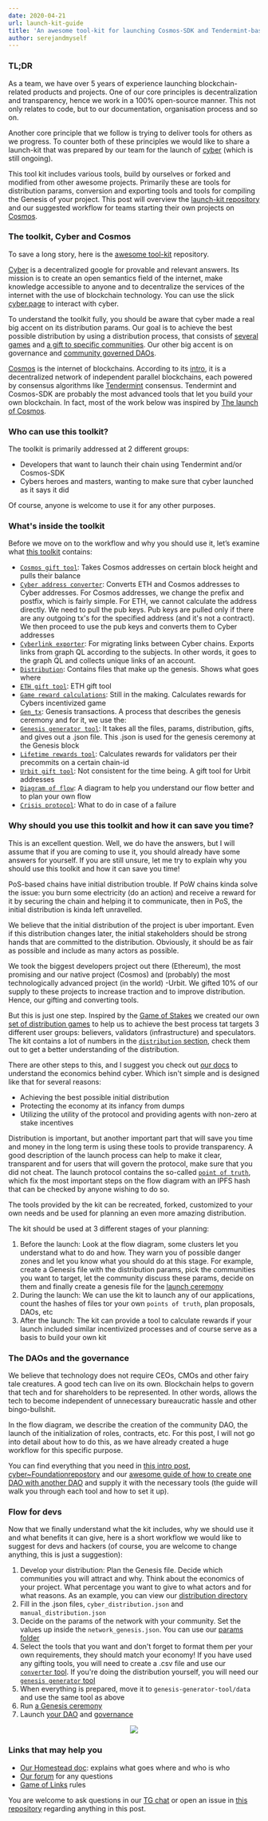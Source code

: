 ```yaml
---
date: 2020-04-21
url: launch-kit-guide
title: 'An awesome tool-kit for launching Cosmos-SDK and Tendermint-based projects'
author: serejandmyself
---
```


### TL;DR 
As a team, we have over 5 years of experience launching blockchain-related products and projects. One of our core principles is decentralization and transparency, hence we work in a 100% open-source manner. This not only relates to code, but to our documentation, organisation process and so on.

Another core principle that we follow is trying to deliver tools for others as we progress. To counter both of these principles we would like to share a launch-kit that was prepared by our team for the launch of [cyber](https://cyber.page/) (which is still ongoing). 

This tool kit includes various tools, build by ourselves or forked and modified from other awesome projects. Primarily these are tools for distribution params, conversion and exporting tools and tools for compiling the Genesis of your project. This post will overview the [launch-kit repository](https://github.com/cybercongress/launch-kit) and our suggested workflow for teams starting their own projects on [Cosmos](https://cosmos.network/). 

### The toolkit, Cyber and Cosmos 
To save a long story, here is the [awesome tool-kit](https://github.com/cybercongress/launch-kit) repository. 

[Cyber](https://github.com/cybercongress/go-cyber) is a decentralized google for provable and relevant answers. Its mission is to create an open semantics field of the internet, make knowledge accessible to anyone and to decentralize the services of the internet with the use of blockchain technology. You can use the slick [cyber.page](https://cyber.page/) to interact with cyber. 

To understand the toolkit fully, you should be aware that cyber made a real big accent on its distribution params. Our goal is to achieve the best possible distribution by using a distribution process, that consists of [several games](https://github.com/cybercongress/congress/blob/master/ecosystem/Cyber%20Homestead%20doc.md#the-distribution-games-in-detail) and [a gift to specific communities](https://github.com/cybercongress/congress/blob/master/ecosystem/Cyber%20Homestead%20doc.md#the-gift). Our other big accent is on governance and [community governed DAOs](https://github.com/cybercongress/congress/blob/master/ecosystem/Cyber%20Homestead%20doc.md#cybermetagalaxy). 

[Cosmos](https://cosmos.network/) is the internet of blockchains. According to its [intro](https://cosmos.network/intro), it is a decentralized network of independent parallel blockchains, each powered by consensus algorithms like [Tendermint](https://cosmos.network/intro#what-is-tendermint-core-and-the-abci) consensus. Tendermint and Cosmos-SDK are probably the most advanced tools that let you build your own blockchain. In fact, most of the work below was inspired by [The launch of Cosmos](https://github.com/cosmos/launch). 

### Who can use this toolkit? 
The toolkit is primarily addressed at 2 different groups: 

- Developers that want to launch their chain using Tendermint and/or Cosmos-SDK 
- Cybers heroes and masters, wanting to make sure that cyber launched as it says it did 

Of course, anyone is welcome to use it for any other purposes. 

### What's inside the toolkit 
Before we move on to the workflow and why you should use it, let’s examine what [this toolkit](https://github.com/cybercongress/launch-kit) contains: 

- [`Cosmos gift tool`](https://github.com/cybercongress/launch-kit/tree/0.1.0/cosmos_gift_tool): Takes Cosmos addresses on certain block height and pulls their balance 
- [`Cyber address converter`](https://github.com/cybercongress/launch-kit/tree/0.1.0/cyber_address_converter): Converts ETH and Cosmos addresses to Cyber addresses. For Cosmos addresses, we change the prefix and postfix, which is fairly simple. For ETH, we cannot calculate the address directly. We need to pull the pub keys. Pub keys are pulled only if there are any outgoing tx's for the specified address (and it's not a contract). We then proceed to use the pub keys and converts them to Cyber addresses 
- [`Cyberlink exporter`](https://github.com/cybercongress/launch-kit/tree/0.1.0/cyberlink_exporter): For migrating links between Cyber chains. Exports links from graph QL according to the subjects. In other words, it goes to the graph QL and collects unique links of an account. 
- [`Distribution`](https://github.com/cybercongress/launch-kit/tree/0.1.0/distribution): Contains files that make up the genesis. Shows what goes where 
- [`ETH gift tool`](https://github.com/cybercongress/launch-kit/tree/0.1.0/ethereum_gift_tool): ETH gift tool 
- [`Game reward calculations`](https://github.com/cybercongress/launch-kit/tree/0.1.0/game_rewards_calculations): Still in the making. Calculates rewards for Cybers incentivized game 
- [`Gen_tx`](https://github.com/cybercongress/launch-kit/tree/0.1.0/gen_txs): Genesis transactions. A process that describes the genesis ceremony and for it, we use the: 
- [`Genesis generator tool`](https://github.com/cybercongress/launch-kit/tree/0.1.0/genesis_generator_tool): It takes all the files, params, distribution, gifts, and gives out a .json file. This .json is used for the genesis ceremony at the Genesis block 
- [`Lifetime rewards tool`](https://github.com/cybercongress/launch-kit/tree/0.1.0/lifetime_rewards_tool): Calculates rewards for validators per their precommits on a certain chain-id 
- [`Urbit gift tool`](https://github.com/cybercongress/launch-kit/tree/0.1.0/urbit_gift_tool): Not consistent for the time being. A gift tool for Urbit addresses 
- [`Diagram of flow`](https://github.com/cybercongress/launch-kit/blob/0.1.0/pic/protocol.png): A diagram to help you understand our flow better and to plan your own flow 
- [`Crisis protocol`](https://github.com/cybercongress/launch-kit/blob/0.1.0/README.md#crisis-protocol): What to do in case of a failure 

### Why should you use this toolkit and how it can save you time? 
This is an excellent question. Well, we do have the answers, but I will assume that if you are coming to use it, you should already have some answers for yourself. If you are still unsure, let me try to explain why you should use this toolkit and how it can save you time! 

PoS-based chains have initial distribution trouble. If PoW chains kinda solve the issue: you burn some electricity (do an action) and receive a reward for it by securing the chain and helping it to communicate, then in PoS, the initial distribution is kinda left unravelled. 

We believe that the initial distribution of the project is uber important. Even if this distribution changes later, the initial stakeholders should be strong hands that are committed to the distribution. Obviously, it should be as fair as possible and include as many actors as possible. 

We took the biggest developers project out there (Ethereum), the most promising and our native project (Cosmos) and (probably) the most technologically advanced project (in the world) -Urbit. We gifted 10% of our supply to these projects to increase traction and to improve distribution. Hence, our gifting and converting tools. 

But this is just one step. Inspired by the [Game of Stakes](https://github.com/cosmos/game-of-stakes) we created our own [set of distribution games](https://github.com/cybercongress/congress/blob/master/ecosystem/Cyber%20Homestead%20doc.md#the-distribution-games-in-detail) to help us to achieve the best process tat targets 3 different user groups: believers, validators (infrastructure) and speculators. The kit contains a lot of numbers in the [`distribution` section](https://github.com/cybercongress/launch-kit/tree/0.1.0/distribution), check them out to get a better understanding of the distribution. 

There are other steps to this, and I suggest you check out [our docs](https://github.com/cybercongress/congress/blob/master/ecosystem/Cyber%20Homestead%20doc.md#moneybag-section-subtitle-beep-beep-beep) to understand the economics behind cyber. Which isn't simple and is designed like that for several reasons: 

- Achieving the best possible initial distribution 
- Protecting the economy at its infancy from dumps 
- Utilizing the utility of the protocol and providing agents with non-zero at stake incentives 

Distribution is important, but another important part that will save you time and money in the long term is using these tools to provide transparency. A good description of the launch process can help to make it clear, transparent and for users that will govern the protocol, make sure that you did not cheat. The launch protocol contains the so-called [`point of truth`](https://github.com/cybercongress/launch-kit#points-of-truth), which fix the most important steps on the flow diagram with an IPFS hash that can be checked by anyone wishing to do so. 

The tools provided by the kit can be recreated, forked, customized to your own needs and be used for planning an even more amazing distribution. 

The kit should be used at 3 different stages of your planning: 

1) Before the launch: Look at the flow diagram, some clusters let you understand what to do and how. They warn you of possible danger zones and let you know what you should do at this stage. For example, create a Genesis file with the distribution params, pick the communities you want to target, let the community discuss these params, decide on them and finally create a genesis file for the [launch ceremony](https://cybercongress.ai/genesis-ceremony/) 
2) During the launch: We can use the kit to launch any of our applications, count the hashes of files tor your own `points of truth`, plan proposals, DAOs, etc 
3) After the launch: The kit can provide a tool to calculate rewards if your launch included similar incentivized processes and of course serve as a basis to build your own kit 

### The DAOs and the governance 
We believe that technology does not require CEOs, CMOs and other fairy tale creatures. A good tech can live on its own. Blockchain helps to govern that tech and for shareholders to be represented. In other words, allows the tech to become independent of unnecessary bureaucratic hassle and other bingo-bullshit. 

In the flow diagram, we describe the creation of the community DAO, the launch of the initialization of roles, contracts, etc. For this post, I will not go into detail about how to do this, as we have already created a huge workflow for this specific purpose. 

You can find everything that you need in [this intro post](https://cybercongress.ai/euler-ceremony/), [cyber~Foundationrepostory](https://github.com/cybercongress/cyber-foundation) and our [awesome guide of how to create one DAO with another DAO](https://github.com/cybercongress/cyber-foundation/blob/master/euler-foundation/foundation.md) and supply it with the necessary tools (the guide will walk you through each tool and how to set it up). 

### Flow for devs 
Now that we finally understand what the kit includes, why we should use it and what benefits it can give, here is a short workflow we would like to suggest for devs and hackers (of course, you are welcome to change anything, this is just a suggestion): 

1) Develop your distribution: Plan the Genesis file. Decide which communities you will attract and why. Think about the economics of your project. What percentage you want to give to what actors and for what reasons. As an example, you can view our [distribution directory](https://github.com/cybercongress/launch-kit/blob/0.1.0/distribution/README.md) 
2) Fill in the .json files, `cyber_distribution.json` and `manual_distribution.json` 
3) Decide on the params of the network with your community. Set the values up inside the `network_genesis.json`. You can use our [params folder](https://github.com/cybercongress/launch-kit/blob/0.1.0/params/README.md) 
4) Select the tools that you want and don't forget to format them per your own requirements, they should match your economy! If you have used any gifting tools, you will need to create a .csv file and use our [`converter` tool](https://github.com/cybercongress/launch-kit/blob/0.1.0/cyber_address_converter/README.md). If you're doing the distribution yourself, you will need our [`genesis generator` tool](https://github.com/cybercongress/launch-kit/blob/0.1.0/genesis-generator-tool/README.md) 
5) When everything is prepared, move it to `genesis-generator-tool/data` and use the same tool as above 
6) Run [a Genesis ceremony](https://cybercongress.ai/genesis-ceremony/) 
7) Launch [your DAO](https://github.com/cybercongress/cyber-foundation) and [governance](https://cyber.page/governance) 

<p align="center">
   <img src="https://i.postimg.cc/ZYpcxmjN/protocol.png" />
</p>

### Links that may help you 
- [Our Homestead doc](https://github.com/cybercongress/congress/blob/master/ecosystem/Cyber%20Homestead%20doc.md): explains what goes where and who is who 
- [Our forum](https://cybercongress.ai/post/) for any questions
- [Game of Links](https://cybercongress.ai/game-of-links/) rules 

You are welcome to ask questions in our [TG chat](https://t.me/fuckgoogle) or open an issue in [this repository](https://github.com/cybercongress/launch-kit/issues) regarding anything in this post.
